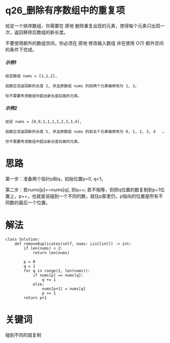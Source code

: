 # q26_删除有序数组中的重复项
给定一个排序数组，你需要在 原地 删除重复出现的元素，使得每个元素只出现一次，返回移除后数组的新长度。

不要使用额外的数组空间，你必须在 原地 修改输入数组 并在使用 O(1) 额外空间的条件下完成。
##### 示例1
    给定数组 nums = [1,1,2], 

    函数应该返回新的长度 2, 并且原数组 nums 的前两个元素被修改为 1, 2。 

    你不需要考虑数组中超出新长度后面的元素。
##### 示例2
    给定 nums = [0,0,1,1,1,2,2,3,3,4],

    函数应该返回新的长度 5, 并且原数组 nums 的前五个元素被修改为 0, 1, 2, 3, 4   。

    你不需要考虑数组中超出新长度后面的元素。
# 思路
第一步：准备两个指针p和q，初始位置p=0, q=1。

第二步：若nums[p]==nums[q], 则q++; 若不相等，则把q位置的数复制到p+1位置上，p++，也就是说碰到一个不同的数，就往p那里仍，p指向的位置是所有不同数的最后一个位置。
# 解法
    class Solution:
        def removeDuplicates(self, nums: List[int]) -> int:
            if len(nums) < 2:
                return len(nums)

            p = 0
            q = 1
            for q in range(1, len(nums)):
                if nums[p] == nums[q]:
                    q += 1
                else:
                    nums[p+1] = nums[q]
                    p += 1
            return p+1
# 关键词
碰到不同的就复制

